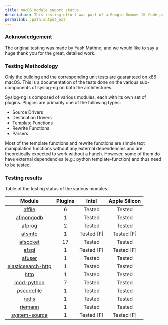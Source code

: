 ```yaml
---
title: macOS module suport status
description: This testing effort was part of a Google Summer Of Code project, the details of which will be outlined here.
permalink: :path:output_ext
---
```


[ref:origin]: https://syslog-macos-testing.gitbook.io/syslog-macos-testing/

### Acknowledgement

The [original testing][ref:origin] was made by Yash Mathne, and we would like to say a huge thank you for the great, detailed work.

### Testing Methodology

Only the building and the corresponding unit tests are guaranteed on x86 macOS. This is a documentation of the tests done on the various sub-components of syslog-ng on both the architectures.

Syslog-ng is composed of various modules, each with its own set of plugins. Plugins are primarily one of the following types:

* Source Drivers
* Destination Drivers
* Template Functions
* Rewrite Functions
* Parsers

Most of the template functions and rewrite functions are simple text manipulation functions without any external dependencies and are theoretically expected to work without a hunch. However, some of them do have external dependencies (e.g.: python template-function) and thus need to be tested.

### Testing results

Table of the testing status of the various modules.

 |                         Module                        | Plugins |    Intel    | Apple Silicon |
 | :---------------------------------------------------: | :-----: | :---------: | :-----------: |
 |             [affile](modules/affile)                  |    6    |    Tested   |     Tested    |
 |          [afmongodb](modules/afmongodb)               |    1    |    Tested   |     Tested    |
 |             [afprog](modules/afprog)                  |    2    |    Tested   |     Tested    |
 |             [afsmtp](modules/afsmtp)                  |    1    | Tested \[F] |  Tested \[F]  |
 |           [afsocket](modules/afsocket)                |    17   |    Tested   |     Tested    |
 |              [afsql](modules/afsql)                   |    1    | Tested \[F] |  Tested \[F]  |
 |             [afuser](modules/afuser)                  |    1    |    Tested   |     Tested    |
 | [elasticsearch-http](modules/elasticsearch-http)      |    1    |    Tested   |     Tested    |
 |               [http](modules/http)                    |    1    |    Tested   |     Tested    |
 |         [mod-python](modules/mod-python)              |    7    |    Tested   |     Tested    |
 |         [pseudofile](modules/pseudofile)              |    1    |    Tested   |     Tested    |
 |              [redis](modules/redis)                   |    1    |    Tested   |     Tested    |
 |            [riemann](modules/riemann)                 |    1    |    Tested   |     Tested    |
 |      [system-source](modules/system-source)           |    1    | Tested \[F] |  Tested \[F]  |
